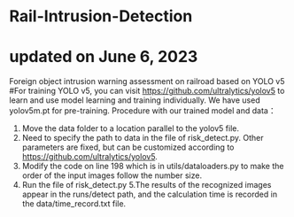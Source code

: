 # Rail-Intrusion-Detection
# updated on June 6, 2023
Foreign object intrusion warning assessment on railroad based on YOLO v5 
#For training YOLO v5, you can visit https://github.com/ultralytics/yolov5 to learn and  use model learning and training individually. We have used yolov5m.pt for pre-training.
Procedure with our trained model and data：
1. Move the data folder to a location parallel to the yolov5 file.
2. Need to specify the path to data in the file of risk_detect.py. Other parameters are fixed, but can be customized according to https://github.com/ultralytics/yolov5.
3. Modify the code on line 198 which is in utils/dataloaders.py to make the order of the input images follow the number size.
4. Run the file of risk_detect.py
5.The results of the recognized images appear in the runs/detect path, and the calculation time is recorded in the data/time_record.txt file.
